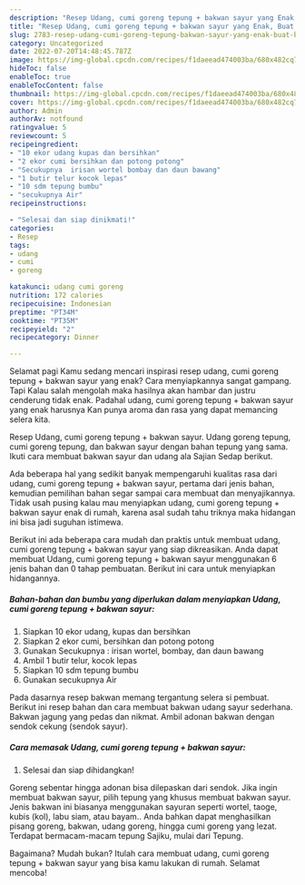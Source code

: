```yaml
---
description: "Resep Udang, cumi goreng tepung + bakwan sayur yang Enak, Buat Buka Puasa Enak"
title: "Resep Udang, cumi goreng tepung + bakwan sayur yang Enak, Buat Buka Puasa Enak"
slug: 2783-resep-udang-cumi-goreng-tepung-bakwan-sayur-yang-enak-buat-buka-puasa-enak
category: Uncategorized
date: 2022-07-20T14:48:45.787Z
image: https://img-global.cpcdn.com/recipes/f1daeead474003ba/680x482cq70/udang-cumi-goreng-tepung-bakwan-sayur-foto-resep-utama.jpg
hideToc: false
enableToc: true
enableTocContent: false
thumbnail: https://img-global.cpcdn.com/recipes/f1daeead474003ba/680x482cq70/udang-cumi-goreng-tepung-bakwan-sayur-foto-resep-utama.jpg
cover: https://img-global.cpcdn.com/recipes/f1daeead474003ba/680x482cq70/udang-cumi-goreng-tepung-bakwan-sayur-foto-resep-utama.jpg
author: Admin
authorAv: notfound
ratingvalue: 5
reviewcount: 5
recipeingredient:
- "10 ekor udang kupas dan bersihkan"
- "2 ekor cumi bersihkan dan potong potong"
- "Secukupnya  irisan wortel bombay dan daun bawang"
- "1 butir telur kocok lepas"
- "10 sdm tepung bumbu"
- "secukupnya Air"
recipeinstructions:

- "Selesai dan siap dinikmati!"
categories:
- Resep
tags:
- udang
- cumi
- goreng

katakunci: udang cumi goreng 
nutrition: 172 calories
recipecuisine: Indonesian
preptime: "PT34M"
cooktime: "PT35M"
recipeyield: "2"
recipecategory: Dinner

---
```



Selamat pagi Kamu sedang mencari inspirasi resep udang, cumi goreng tepung + bakwan sayur yang enak? Cara menyiapkannya sangat gampang. Tapi Kalau salah mengolah maka hasilnya akan hambar dan justru cenderung tidak enak. Padahal udang, cumi goreng tepung + bakwan sayur yang enak harusnya Kan punya aroma dan rasa yang dapat memancing selera kita.


Resep Udang, cumi goreng tepung + bakwan sayur. Udang goreng tepung, cumi goreng tepung, dan bakwan sayur dengan bahan tepung yang sama. Ikuti cara membuat bakwan sayur dan udang ala Sajian Sedap berikut.

Ada beberapa hal yang sedikit banyak mempengaruhi kualitas rasa dari udang, cumi goreng tepung + bakwan sayur, pertama dari jenis bahan, kemudian pemilihan bahan segar sampai cara membuat dan menyajikannya. Tidak usah pusing kalau mau menyiapkan udang, cumi goreng tepung + bakwan sayur enak di rumah, karena asal sudah tahu triknya maka hidangan ini bisa jadi suguhan istimewa.


Berikut ini ada beberapa cara mudah dan praktis untuk membuat udang, cumi goreng tepung + bakwan sayur yang siap dikreasikan. Anda dapat membuat Udang, cumi goreng tepung + bakwan sayur menggunakan 6 jenis bahan dan 0 tahap pembuatan. Berikut ini cara untuk menyiapkan hidangannya.

<!--inarticleads1-->

##### Bahan-bahan dan bumbu yang diperlukan dalam menyiapkan Udang, cumi goreng tepung + bakwan sayur:

1. Siapkan 10 ekor udang, kupas dan bersihkan
1. Siapkan 2 ekor cumi, bersihkan dan potong potong
1. Gunakan Secukupnya : irisan wortel, bombay, dan daun bawang
1. Ambil 1 butir telur, kocok lepas
1. Siapkan 10 sdm tepung bumbu
1. Gunakan secukupnya Air


Pada dasarnya resep bakwan memang tergantung selera si pembuat. Berikut ini resep bahan dan cara membuat bakwan udang sayur sederhana. Bakwan jagung yang pedas dan nikmat. Ambil adonan bakwan dengan sendok cekung (sendok sayur). 

<!--inarticleads2-->

##### Cara memasak Udang, cumi goreng tepung + bakwan sayur:


1. Selesai dan siap dihidangkan!

Goreng sebentar hingga adonan bisa dilepaskan dari sendok. Jika ingin membuat bakwan sayur, pilih tepung yang khusus membuat bakwan sayur. Jenis bakwan ini biasanya menggunakan sayuran seperti wortel, taoge, kubis (kol), labu siam, atau bayam.. Anda bahkan dapat menghasilkan pisang goreng, bakwan, udang goreng, hingga cumi goreng yang lezat. Terdapat bermacam-macam tepung Sajiku, mulai dari Tepung. 

Bagaimana? Mudah bukan? Itulah cara membuat udang, cumi goreng tepung + bakwan sayur yang bisa kamu lakukan di rumah. Selamat mencoba!
